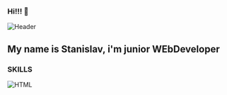 ### Hi!!! 👋
![Header](https://www.edureka.co/blog/wp-content/uploads/2019/10/website-1-528x204.png)

## My name is Stanislav, i'm  junior WEbDeveloper
  ### SKILLS
  ![HTML](https://img.shields.io/badge/-<HTML>-<COLOR>)
 
